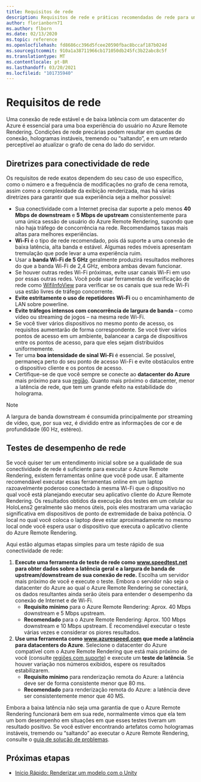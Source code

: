 ```yaml
---
title: Requisitos de rede
description: Requisitos de rede e práticas recomendadas de rede para uma experiência ideal
author: florianborn71
ms.author: flborn
ms.date: 02/13/2020
ms.topic: reference
ms.openlocfilehash: fd8686cc396d5fcee20590fbac8bccaf187b024d
ms.sourcegitcommit: 910a1a38711966cb171050db245fc3b22abc8c5f
ms.translationtype: MT
ms.contentlocale: pt-BR
ms.lasthandoff: 03/20/2021
ms.locfileid: "101735940"
---
```

# <a name="network-requirements"></a>Requisitos de rede

Uma conexão de rede estável e de baixa latência com um datacenter do Azure é essencial para uma boa experiência do usuário no Azure Remote Rendering. Condições de rede precárias podem resultar em quedas de conexão, hologramas instáveis, tremendo ou “saltando”, e em um retardo perceptível ao atualizar o grafo de cena do lado do servidor.

## <a name="guidelines-for-network-connectivity"></a>Diretrizes para conectividade de rede

Os requisitos de rede exatos dependem do seu caso de uso específico, como o número e a frequência de modificações no grafo de cena remota, assim como a complexidade da exibição renderizada, mas há várias diretrizes para garantir que sua experiência seja a melhor possível:

* Sua conectividade com a Internet precisa dar suporte a pelo menos **40 Mbps de downstream** e **5 Mbps de upstream** consistentemente para uma única sessão de usuário do Azure Remote Rendering, supondo que não haja tráfego de concorrência na rede. Recomendamos taxas mais altas para melhores experiências. 
* **Wi-Fi** é o tipo de rede recomendado, pois dá suporte a uma conexão de baixa latência, alta banda e estável. Algumas redes móveis apresentam tremulação que pode levar a uma experiência ruim. 
* Usar a **banda Wi-Fi de 5 GHz** geralmente produzirá resultados melhores do que a banda Wi-Fi de 2,4 GHz, embora ambas devam funcionar.
* Se houver outras redes Wi-Fi próximas, evite usar canais Wi-Fi em uso por essas outras redes. Você pode usar ferramentas de verificação de rede como [WifiInfoView](https://www.nirsoft.net/utils/wifi_information_view.html) para verificar se os canais que sua rede Wi-Fi usa estão livres de tráfego concorrente.
* **Evite estritamente o uso de repetidores Wi-Fi** ou o encaminhamento de LAN sobre powerline.
* **Evite tráfegos intensos com concorrência de largura de banda** – como vídeo ou streaming de jogos – na mesma rede Wi-Fi.
* Se você tiver vários dispositivos no mesmo ponto de acesso, os requisitos aumentarão de forma correspondente. Se você tiver vários pontos de acesso em um ambiente, balancear a carga de dispositivos entre os pontos de acesso, para que eles sejam distribuídos uniformemente.
* Ter uma **boa intensidade de sinal Wi-Fi** é essencial. Se possível, permaneça perto do seu ponto de acesso Wi-Fi e evite obstáculos entre o dispositivo cliente e os pontos de acesso.
* Certifique-se de que você sempre se conecte ao **datacenter do Azure** mais próximo para sua [região](regions.md). Quanto mais próximo o datacenter, menor a latência de rede, que tem um grande efeito na estabilidade do holograma.

> [!NOTE]
> A largura de banda downstream é consumida principalmente por streaming de vídeo, que, por sua vez, é dividido entre as informações de cor e de profundidade (60 Hz, estéreo).

## <a name="network-performance-tests"></a>Testes de desempenho de rede

Se você quiser ter um entendimento inicial sobre se a qualidade de sua conectividade de rede é suficiente para executar o Azure Remote Rendering, existem ferramentas online que você pode usar. É altamente recomendável executar essas ferramentas online em um laptop razoavelmente poderoso conectado à mesma Wi-Fi que o dispositivo no qual você está planejando executar seu aplicativo cliente do Azure Remote Rendering. Os resultados obtidos da execução dos testes em um celular ou HoloLens2 geralmente são menos úteis, pois eles mostraram uma variação significativa em dispositivos de ponto de extremidade de baixa potência. O local no qual você coloca o laptop deve estar aproximadamente no mesmo local onde você espera usar o dispositivo que executa o aplicativo cliente do Azure Remote Rendering.

Aqui estão algumas etapas simples para um teste rápido de sua conectividade de rede:

1. **Execute uma ferramenta de teste de rede como www.speedtest.net para obter dados sobre a latência geral e a largura de banda de upstream/downstream de sua conexão de rede.**
Escolha um servidor mais próximo de você e execute o teste. Embora o servidor não seja o datacenter do Azure ao qual o Azure Remote Rendering se conectará, os dados resultantes ainda serão úteis para entender o desempenho da conexão de Internet e de Wi-Fi.
   * **Requisito mínimo** para o Azure Remote Rendering: Aprox. 40 Mbps downstream e 5 Mbps upstream.
   * **Recomendado** para o Azure Remote Rendering: Aprox. 100 Mbps downstream e 10 Mbps upstream.
É recomendável executar o teste várias vezes e considerar os piores resultados.
1. **Use uma ferramenta como www.azurespeed.com que mede a latência para datacenters do Azure**. Selecione o datacenter do Azure compatível com o Azure Remote Rendering que está mais próximo de você (consulte [regiões com suporte](regions.md)) e execute um **teste de latência**. Se houver variação nos números exibidos, espere os resultados estabilizarem.
   * **Requisito mínimo** para renderização remota do Azure: a latência deve ser de forma consistente menor que 80 ms.
   * **Recomendado** para renderização remota do Azure: a latência deve ser consistentemente menor que 40 MS.

Embora a baixa latência não seja uma garantia de que o Azure Remote Rendering funcionará bem em sua rede, normalmente vimos que ela tem um bom desempenho em situações em que esses testes tiveram um resultado positivo.
Se você estiver encontrando artefatos como hologramas instáveis, tremendo ou “saltando” ao executar o Azure Remote Rendering, consulte o [guia de solução de problemas](../resources/troubleshoot.md).

## <a name="next-steps"></a>Próximas etapas

* [Início Rápido: Renderizar um modelo com o Unity](../quickstarts/render-model.md)
